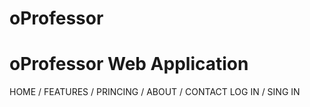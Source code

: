 oProfessor
==========
oProfessor Web Application
==========


HOME / FEATURES / PRINCING / ABOUT / CONTACT              LOG IN / SING IN
